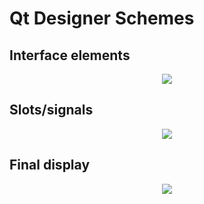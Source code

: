 # Qt Designer Schemes

## Interface elements

<p align="center">
<img src="https://github.com/RogerCL24/IDI/assets/90930371/e5aca847-710d-4e80-a061-016ebb7039f1"/>
</p>

## Slots/signals

<p align="center">
<img src="https://github.com/RogerCL24/IDI/assets/90930371/4f05b40b-6d3f-49ad-8a3c-1168439b726d"/>
</p>

## Final display

<p align="center">
<img src="https://github.com/RogerCL24/IDI/assets/90930371/fbb7fd29-b5c2-4f68-91ad-1ad0ab52b25d"/>
</p>
